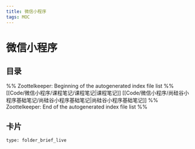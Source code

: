 ```yaml
---
title: 微信小程序
tags: MOC
---
```

# 微信小程序

## 目录



%% Zoottelkeeper: Beginning of the autogenerated index file list  %%
 [[Code/微信小程序/课程笔记/课程笔记|课程笔记]]
 [[Code/微信小程序/尚硅谷小程序基础笔记/尚硅谷小程序基础笔记|尚硅谷小程序基础笔记]]
%% Zoottelkeeper: End of the autogenerated index file list  %%












## 卡片

```ccard
type: folder_brief_live
```



















